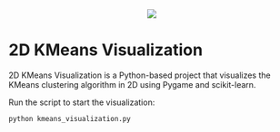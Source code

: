 <div align="center">
    <img src="https://readme-typing-svg.herokuapp.com/?font=Righteous&size=60&center=true&vCenter=true&width=800&height=90&duration=4000&lines=Algorithm+Visualizer" />
</div>

# 2D KMeans Visualization
2D KMeans Visualization is a Python-based project that visualizes the KMeans clustering algorithm in 2D using Pygame and scikit-learn.

Run the script to start the visualization:
```bash
python kmeans_visualization.py
